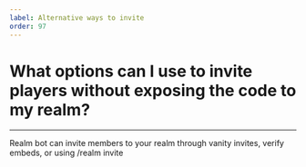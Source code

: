 ```yaml
---
label: Alternative ways to invite
order: 97
---
```


# What options can I use to invite players without exposing the code to my realm?

---

Realm bot can invite members to your realm through vanity invites, verify embeds, or using /realm invite
